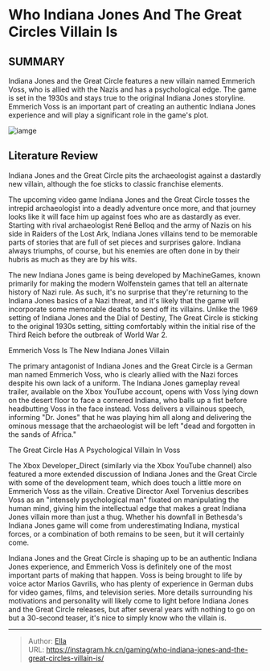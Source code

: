 # Who Indiana Jones And The Great Circles Villain Is


## SUMMARY 



  Indiana Jones and the Great Circle features a new villain named Emmerich Voss, who is allied with the Nazis and has a psychological edge.   The game is set in the 1930s and stays true to the original Indiana Jones storyline.   Emmerich Voss is an important part of creating an authentic Indiana Jones experience and will play a significant role in the game&#39;s plot.  

![iamge](https://static1.srcdn.com/wordpress/wp-content/uploads/2024/01/indiana-jones-and-the-great-circle-desert.jpg)

## Literature Review

Indiana Jones and the Great Circle pits the archaeologist against a dastardly new villain, although the foe sticks to classic franchise elements.




The upcoming video game Indiana Jones and the Great Circle tosses the intrepid archaeologist into a deadly adventure once more, and that journey looks like it will face him up against foes who are as dastardly as ever. Starting with rival archaeologist René Belloq and the army of Nazis on his side in Raiders of the Lost Ark, Indiana Jones villains tend to be memorable parts of stories that are full of set pieces and surprises galore. Indiana always triumphs, of course, but his enemies are often done in by their hubris as much as they are by his wits.




The new Indiana Jones game is being developed by MachineGames, known primarily for making the modern Wolfenstein games that tell an alternate history of Nazi rule. As such, it&#39;s no surprise that they&#39;re returning to the Indiana Jones basics of a Nazi threat, and it&#39;s likely that the game will incorporate some memorable deaths to send off its villains. Unlike the 1969 setting of Indiana Jones and the Dial of Destiny, The Great Circle is sticking to the original 1930s setting, sitting comfortably within the initial rise of the Third Reich before the outbreak of World War 2.


 Emmerich Voss Is The New Indiana Jones Villain 
          

The primary antagonist of Indiana Jones and the Great Circle is a German man named Emmerich Voss, who is clearly allied with the Nazi forces despite his own lack of a uniform. The Indiana Jones gameplay reveal trailer, available on the Xbox YouTube account, opens with Voss lying down on the desert floor to face a cornered Indiana, who balls up a fist before headbutting Voss in the face instead. Voss delivers a villainous speech, informing &#34;Dr. Jones&#34; that he was playing him all along and delivering the ominous message that the archaeologist will be left &#34;dead and forgotten in the sands of Africa.&#34;






 The Great Circle Has A Psychological Villain In Voss 
          

The Xbox Developer_Direct (similarly via the Xbox YouTube channel) also featured a more extended discussion of Indiana Jones and the Great Circle with some of the development team, which does touch a little more on Emmerich Voss as the villain. Creative Director Axel Torvenius describes Voss as an &#34;intensely psychological man&#34; fixated on manipulating the human mind, giving him the intellectual edge that makes a great Indiana Jones villain more than just a thug. Whether his downfall in Bethesda&#39;s Indiana Jones game will come from underestimating Indiana, mystical forces, or a combination of both remains to be seen, but it will certainly come.


 




Indiana Jones and the Great Circle is shaping up to be an authentic Indiana Jones experience, and Emmerich Voss is definitely one of the most important parts of making that happen. Voss is being brought to life by voice actor Marios Gavrilis, who has plenty of experience in German dubs for video games, films, and television series. More details surrounding his motivations and personality will likely come to light before Indiana Jones and the Great Circle releases, but after several years with nothing to go on but a 30-second teaser, it&#39;s nice to simply know who the villain is.



---

> Author: [Ella](https://instagram.hk.cn/)  
> URL: https://instagram.hk.cn/gaming/who-indiana-jones-and-the-great-circles-villain-is/  

